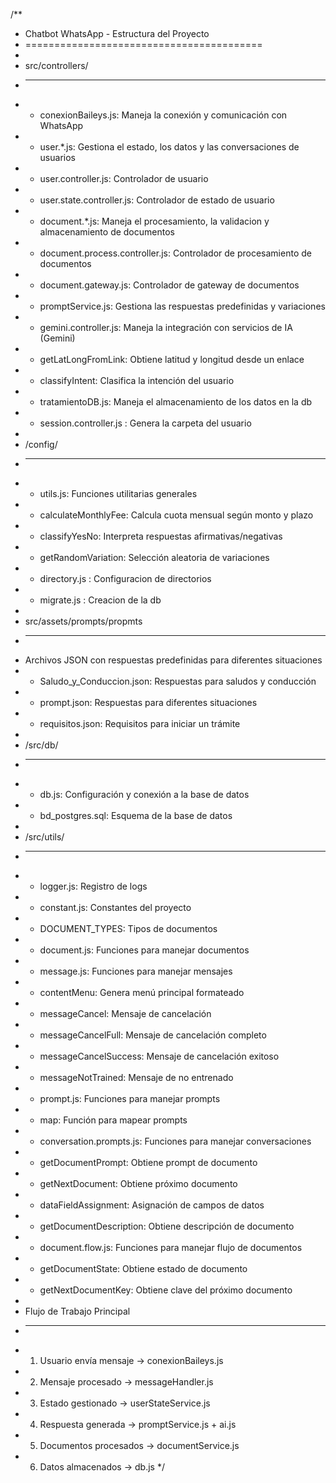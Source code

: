 /**
 * Chatbot WhatsApp - Estructura del Proyecto
 * =========================================
 * 
 * src/controllers/
 * ----------
 * - conexionBaileys.js: Maneja la conexión y comunicación con WhatsApp
 * - user.*.js: Gestiona el estado, los datos y las conversaciones de usuarios
 *   - user.controller.js: Controlador de usuario
 *   - user.state.controller.js: Controlador de estado de usuario
 * - document.*.js: Maneja el procesamiento, la validacion y almacenamiento de documentos
 *   - document.process.controller.js: Controlador de procesamiento de documentos
 *   - document.gateway.js: Controlador de gateway de documentos
 * - promptService.js: Gestiona las respuestas predefinidas y variaciones
 * - gemini.controller.js: Maneja la integración con servicios de IA (Gemini)
 *   - getLatLongFromLink: Obtiene latitud y longitud desde un enlace
 *   - classifyIntent: Clasifica la intención del usuario
 * - tratamientoDB.js: Maneja el almacenamiento de los datos en la db
 * - session.controller.js : Genera la carpeta del usuario
 * 
 * /config/
 * --------
 * - utils.js: Funciones utilitarias generales
 *   - calculateMonthlyFee: Calcula cuota mensual según monto y plazo
 *   - classifyYesNo: Interpreta respuestas afirmativas/negativas
 *   - getRandomVariation: Selección aleatoria de variaciones
 * - directory.js : Configuracion de directorios
 * - migrate.js : Creacion de la db 
 *
 * src/assets/prompts/propmts
 * ---------
 * Archivos JSON con respuestas predefinidas para diferentes situaciones
 *   - Saludo_y_Conduccion.json: Respuestas para saludos y conducción
 *   - prompt.json: Respuestas para diferentes situaciones
 *   - requisitos.json: Requisitos para iniciar un trámite
 *
 * /src/db/
 * ---------
 * - db.js: Configuración y conexión a la base de datos
 * - bd_postgres.sql: Esquema de la base de datos
 *
 * /src/utils/
 * ----------
 * - logger.js: Registro de logs
 * - constant.js: Constantes del proyecto
 *   - DOCUMENT_TYPES: Tipos de documentos
 * - document.js: Funciones para manejar documentos
 * - message.js: Funciones para manejar mensajes
 *   - contentMenu: Genera menú principal formateado
 *   - messageCancel: Mensaje de cancelación
 *   - messageCancelFull: Mensaje de cancelación completo
 *   - messageCancelSuccess: Mensaje de cancelación exitoso
 *   - messageNotTrained: Mensaje de no entrenado
 * - prompt.js: Funciones para manejar prompts
 *   - map: Función para mapear prompts
 * - conversation.prompts.js: Funciones para manejar conversaciones
 *   - getDocumentPrompt: Obtiene prompt de documento
 *   - getNextDocument: Obtiene próximo documento
 *   - dataFieldAssignment: Asignación de campos de datos
 *   - getDocumentDescription: Obtiene descripción de documento
 * - document.flow.js: Funciones para manejar flujo de documentos
 *   - getDocumentState: Obtiene estado de documento
 *   - getNextDocumentKey: Obtiene clave del próximo documento
 *
 * Flujo de Trabajo Principal
 * -------------------------
 * 1. Usuario envía mensaje → conexionBaileys.js
 * 2. Mensaje procesado → messageHandler.js
 * 3. Estado gestionado → userStateService.js
 * 4. Respuesta generada → promptService.js + ai.js
 * 5. Documentos procesados → documentService.js
 * 6. Datos almacenados → db.js
 */